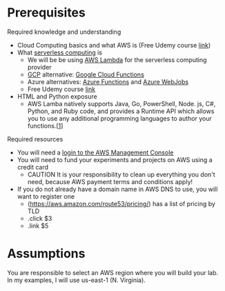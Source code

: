 # Prerequisites
Required knowledge and understanding
- Cloud Computing basics and what AWS is (Free Udemy course [link](https://www.udemy.com/course/introduction-to-aws-cloud-computing/))
- What [serverless computing](https://azure.microsoft.com/en-us/resources/cloud-computing-dictionary/what-is-serverless-computing) is
  - We will be be using [AWS Lambda](https://aws.amazon.com/pm/lambda/) for the serverless computing provider
  - [GCP](https://cloud.google.com/cloud-console) alternative: [Google Cloud Functions](https://cloud.google.com/functions)
  - Azure alternatives: [Azure Functions](https://azure.microsoft.com/en-us/products/functions) and [Azure WebJobs](https://learn.microsoft.com/en-us/azure/app-service/webjobs-create)
  - Free Udemy course [link](https://www.udemy.com/course/introduction-to-serverless-aws/)
- HTML and Python exposure
  - AWS Lamba natively supports Java, Go, PowerShell, Node. js, C#, Python, and Ruby code, and provides a Runtime API which allows you to use any additional programming languages to author your functions.[[1](https://aws.amazon.com/lambda/faqs/)]

Required resources
- You will need a [login to the AWS Management Console](https://console.aws.amazon.com)
- You will need to fund your experiments and projects on AWS using a credit card
  - CAUTION It is your responsibility to clean up everything you don't need, because AWS payment terms and conditions apply!
- If you do not already have a domain name in AWS DNS to use, you will want to register one
    - (https://aws.amazon.com/route53/pricing/) has a list of pricing by TLD
    - .click $3
    - .link $5
 
# Assumptions
You are responsible to select an AWS region where you will build your lab. In my examples, I will use us-east-1 (N. Virginia).
